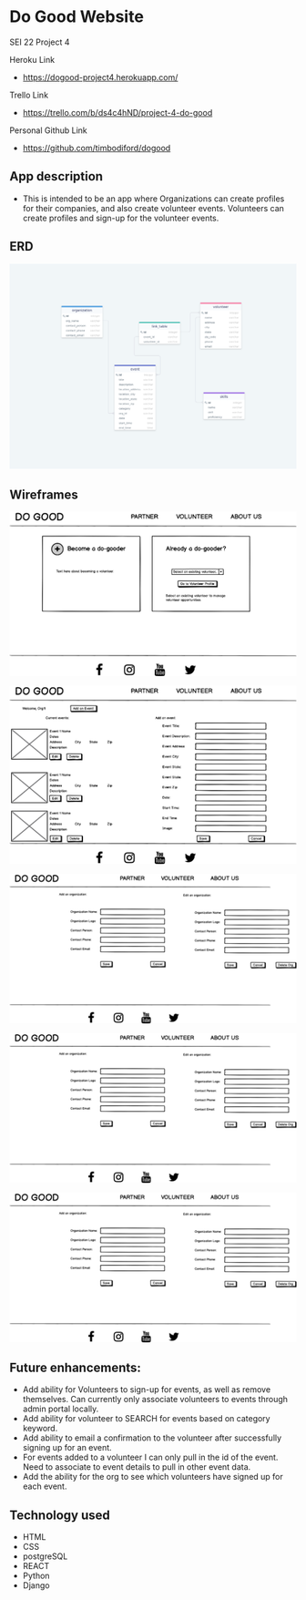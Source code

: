 # Do Good Website

SEI 22 Project 4 


Heroku Link
  * https://dogood-project4.herokuapp.com/
  
Trello Link
  * https://trello.com/b/ds4c4hND/project-4-do-good
  
 Personal Github Link
  * https://github.com/timbodiford/dogood

## App description
  * This is intended to be an app where Organizations can create profiles for their companies, and also create volunteer events.  Volunteers can create profiles and sign-up for the volunteer events.

## ERD
![ERD](https://github.com/timbodiford/dogood/blob/master/images/drawSQL-volunteer-site.png)


## Wireframes
![Home](https://github.com/timbodiford/dogood/blob/master/images/Volunteer.png)

![Events](https://github.com/timbodiford/dogood/blob/master/images/Org%20Events.png)

![Create Edit Org](https://github.com/timbodiford/dogood/blob/master/images/Part-SignUp.png)

![Create Edit Volunteers](https://github.com/timbodiford/dogood/blob/master/images/Part-SignUp.png)

![View Add Events](https://github.com/timbodiford/dogood/blob/master/images/Part-SignUp.png)







## Future enhancements:
 * Add ability for Volunteers to sign-up for events, as well as remove themselves.  Can currently only associate volunteers to events through admin portal locally.
 * Add ability for volunteer to SEARCH for events based on category keyword.
 * Add ability to email a confirmation to the volunteer after successfully signing up for an event.
 * For events added to a volunteer I can only pull in the id of the event.  Need to associate to event details to pull in other event data.
 * Add the ability for the org to see which volunteers have signed up for each event.

  


## Technology used
* HTML
* CSS
* postgreSQL
* REACT
* Python
* Django



